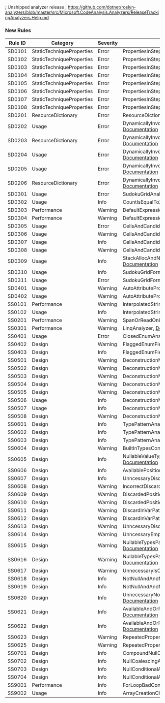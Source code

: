 ﻿; Unshipped analyzer release
; https://github.com/dotnet/roslyn-analyzers/blob/master/src/Microsoft.CodeAnalysis.Analyzers/ReleaseTrackingAnalyzers.Help.md

### New Rules
Rule ID | Category | Severity | Notes
--------|----------|----------|-------
SD0101 | StaticTechniqueProperties | Error | PropertiesInStepSearcherAnalyzer, [Documentation](https://gitee.com/SunnieShine/Sudoku/wikis/SD0101?sort_id=3599824)
SD0102 | StaticTechniqueProperties | Error | PropertiesInStepSearcherAnalyzer, [Documentation](https://gitee.com/SunnieShine/Sudoku/wikis/SD0102?sort_id=3599808)
SD0103 | StaticTechniqueProperties | Error | PropertiesInStepSearcherAnalyzer, [Documentation](https://gitee.com/SunnieShine/Sudoku/wikis/SD0103?sort_id=3621783)
SD0104 | StaticTechniqueProperties | Error | PropertiesInStepSearcherAnalyzer, [Documentation](https://gitee.com/SunnieShine/Sudoku/wikis/SD0104?sort_id=3599816)
SD0105 | StaticTechniqueProperties | Error | PropertiesInStepSearcherAnalyzer, [Documentation](https://gitee.com/SunnieShine/Sudoku/wikis/SD0105?sort_id=3599818)
SD0106 | StaticTechniqueProperties | Error | PropertiesInStepSearcherAnalyzer, [Documentation](https://gitee.com/SunnieShine/Sudoku/wikis/SD0106?sort_id=3599826)
SD0107 | StaticTechniqueProperties | Error | PropertiesInStepSearcherAnalyzer, [Documentation](https://gitee.com/SunnieShine/Sudoku/wikis/SD0107?sort_id=3602787)
SD0108 | StaticTechniqueProperties | Error | PropertiesInStepSearcherAnalyzer, [Documentation](https://gitee.com/SunnieShine/Sudoku/wikis/SD0108?sort_id=3607697)
SD0201 | ResourceDictionary | Error | ResourceDictionaryAnalyzer, [Documentation](https://gitee.com/SunnieShine/Sudoku/wikis/SD0201?sort_id=3608009)
SD0202 | Usage | Error | DynamicallyInvocationOfCurrentAnalyzer, [Documentation](https://gitee.com/SunnieShine/Sudoku/wikis/SD0202?sort_id=3610020)
SD0203 | ResourceDictionary | Error | DynamicallyInvocationOfCurrentAnalyzer, [Documentation](https://gitee.com/SunnieShine/Sudoku/wikis/SD0203?sort_id=3610022)
SD0204 | Usage | Error | DynamicallyInvocationOfCurrentAnalyzer, [Documentation](https://gitee.com/SunnieShine/Sudoku/wikis/SD0204?sort_id=3610347)
SD0205 | Usage | Error | DynamicallyInvocationOfCurrentAnalyzer, [Documentation](https://gitee.com/SunnieShine/Sudoku/wikis/SD0205?sort_id=3610364)
SD0206 | ResourceDictionary | Error | DynamicallyInvocationOfCurrentAnalyzer, [Documentation](https://gitee.com/SunnieShine/Sudoku/wikis/SD0206?sort_id=4018391)
SD0301 | Usage | Error | SudokuGridAnalyzer, [Documentation](https://gitee.com/SunnieShine/Sudoku/wikis/SD0301?sort_id=3614979)
SD0302 | Usage | Info | CountIsEqualToZeroAnalyzer, [Documentation](https://gitee.com/SunnieShine/Sudoku/wikis/SD0302?sort_id=3625575)
SD0303 | Performance | Warning | DefaultExpressionAnalyzer, [Documentation](https://gitee.com/SunnieShine/Sudoku/wikis/SD0303?sort_id=3630107)
SD0304 | Performance | Warning | DefaultExpressionAnalyzer, [Documentation](https://gitee.com/SunnieShine/Sudoku/wikis/SD0304?sort_id=4035455)
SD0305 | Usage | Error | CellsAndCandidatesInitializerAnalyzer, [Documentation](https://gitee.com/SunnieShine/Sudoku/wikis/SD0305?sort_id=4041611) 
SD0306 | Usage | Warning | CellsAndCandidatesInitializerAnalyzer, [Documentation](https://gitee.com/SunnieShine/Sudoku/wikis/SD0306?sort_id=4041904)
SD0307 | Usage | Info | CellsAndCandidatesInitializerAnalyzer, [Documentation](https://gitee.com/SunnieShine/Sudoku/wikis/SD0307?sort_id=4041633)
SD0308 | Usage | Warning | CellsAndCandidatesInitializerAnalyzer, [Documentation](https://gitee.com/SunnieShine/Sudoku/wikis/SD0308?sort_id=4042333)
SD0309 | Usage | Info | StackAllocAndNewClauseInCellsAndCandidatesAnalyzer, [Documentation](https://gitee.com/SunnieShine/Sudoku/wikis/SD0308?sort_id=4041633)
SD0310 | Usage | Info | SudokuGridFormatStringAnalyzer, [Documentation](https://gitee.com/SunnieShine/Sudoku/wikis/SD0310?sort_id=4050196)
SD0311 | Usage | Error | SudokuGridFormatStringAnalyzer, [Documentation](https://gitee.com/SunnieShine/Sudoku/wikis/SD0311?sort_id=4050414)
SD0401 | Usage | Warning | AutoAttributePropertiesAnalyzer, [Documentation](https://gitee.com/SunnieShine/Sudoku/wikis/SD0401?sort_id=4021986)
SD0402 | Usage | Warning | AutoAttributePropertiesAnalyzer, [Documentation](https://gitee.com/SunnieShine/Sudoku/wikis/SD0402?sort_id=4024928)
SS0101 | Performance | Warning | InterpolatedStringAnalyzer, [Documentation](https://gitee.com/SunnieShine/Sudoku/wikis/SS0101?sort_id=3622115)
SS0102 | Usage | Info | InterpolatedStringAnalyzer, [Documentation](https://gitee.com/SunnieShine/Sudoku/wikis/SS0102?sort_id=3629641)
SS0201 | Performance | Warning | SpanOrReadOnlySpanAnalyzer, [Documentation](https://gitee.com/SunnieShine/Sudoku/wikis/SS0201?sort_id=3622127) 
SS0301 | Performance | Warning | LinqAnalyzer, [Documentation](https://gitee.com/SunnieShine/Sudoku/wikis/SS0301?sort_id=3625073)
SS0401 | Usage | Error | ClosedEnumAnalyzer, [Documentation](https://gitee.com/SunnieShine/Sudoku/wikis/SS0401?sort_id=4019214)
SS0402 | Design | Warning | FlaggedEnumFieldAnalyzer, [Documentation](https://gitee.com/SunnieShine/Sudoku/wikis/SS0402?sort_id=4038390)
SS0403 | Design | Info | FlaggedEnumFieldAnalyzer, [Documentation](https://gitee.com/SunnieShine/Sudoku/wikis/SS0403?sort_id=4038535)
SS0501 | Design | Warning | DeconstructionMethodAnalyzer, [Documentation](https://gitee.com/SunnieShine/Sudoku/wikis/SS0501?sort_id=4025282)
SS0502 | Design | Warning | DeconstructionMethodAnalyzer, [Documentation](https://gitee.com/SunnieShine/Sudoku/wikis/SS0502?sort_id=4025301)
SS0503 | Design | Warning | DeconstructionMethodAnalyzer, [Documentation](https://gitee.com/SunnieShine/Sudoku/wikis/SS0503?sort_id=4025305)
SS0504 | Design | Warning | DeconstructionMethodAnalyzer, [Documentation](https://gitee.com/SunnieShine/Sudoku/wikis/SS0504?sort_id=4025793)
SS0505 | Design | Warning | DeconstructionMethodAnalyzer, [Documentation](https://gitee.com/SunnieShine/Sudoku/wikis/SS0505?sort_id=4025794)
SS0506 | Usage | Info | DeconstructionMethodAnalyzer, [Documentation](https://gitee.com/SunnieShine/Sudoku/wikis/SS0506?sort_id=4056812)
SS0507 | Usage | Info | DeconstructionMethodAnalyzer, [Documentation](https://gitee.com/SunnieShine/Sudoku/wikis/SS0507?sort_id=4056821)
SS0508 | Design | Warning | DeconstructionMethodAnalyzer, [Documentation](https://gitee.com/SunnieShine/Sudoku/wikis/SS0508?sort_id=4064196)
SS0601 | Design | Info | TypePatternAnalyzer, [Documentation](https://gitee.com/SunnieShine/Sudoku/wikis/SS0601?sort_id=4049130)
SS0602 | Design | Info | TypePatternAnalyzer, [Documentation](https://gitee.com/SunnieShine/Sudoku/wikis/SS0602?sort_id=4049132)
SS0603 | Design | Info | TypePatternAnalyzer, [Documentation](https://gitee.com/SunnieShine/Sudoku/wikis/SS0603?sort_id=4049133)
SS0604 | Design | Warning | BuiltInTypesConstantPatternAnalyzer, [Documentation](https://gitee.com/SunnieShine/Sudoku/wikis/SS0604?sort_id=4049877)
SS0605 | Design | Info | NullableValueTypeConstantPatternAnalyzer, [Documentation](https://gitee.com/SunnieShine/Sudoku/wikis/SS0605?sort_id=4049882)
SS0606 | Design | Info | AvailablePositionalPatternAnalyzer, [Documentation](https://gitee.com/SunnieShine/Sudoku/wikis/SS0606?sort_id=4052320) 
SS0607 | Design | Info | UnncessaryDiscardPatternAnalyzer, [Documentation](https://gitee.com/SunnieShine/Sudoku/wikis/SS0607?sort_id=4060446)
SS0608 | Design | Warning | IncorrectDiscardPatternAnalyzer, [Documentation](https://gitee.com/SunnieShine/Sudoku/wikis/SS0608?sort_id=4066334)
SS0609 | Design | Warning | DiscardedPositionalPatternAnalyzer, [Documentation](https://gitee.com/SunnieShine/Sudoku/wikis/SS0609?sort_id=4067681)
SS0610 | Design | Warning | DiscardedPositionalPatternAnalyzer, [Documentation](https://gitee.com/SunnieShine/Sudoku/wikis/SS0610?sort_id=4067685)
SS0611 | Design | Warning | DiscardInVarPatternAnalyzer, [Documentation](https://gitee.com/SunnieShine/Sudoku/wikis/SS0611?sort_id=4068043)
SS0612 | Design | Warning | DiscardInVarPatternAnalyzer, [Documentation](https://gitee.com/SunnieShine/Sudoku/wikis/SS0612?sort_id=4068075)
SS0613 | Design | Warning | UnncessaryDiscardPatternAnalyzer, [Documentation](https://gitee.com/SunnieShine/Sudoku/wikis/SS0613?sort_id=4067865)
SS0614 | Design | Warning | UnncessaryEmptyBracePatternAnalyzer, [Documentation](https://gitee.com/SunnieShine/Sudoku/wikis/SS0614?sort_id=4068077)
SS0615 | Design | Warning | NullableTypesPatternMatchingSuggestionAnalyzer, [Documentation](https://gitee.com/SunnieShine/Sudoku/wikis/SS0615?sort_id=4068113)
SS0616 | Design | Warning | NullableTypesPatternMatchingSuggestionAnalyzer, [Documentation](https://gitee.com/SunnieShine/Sudoku/wikis/SS0616?sort_id=4068091)
SS0617 | Design | Warning | UnnecessaryIsOperatorAnalyzer, [Documentation](https://gitee.com/SunnieShine/Sudoku/wikis/SS0617?sort_id=4070575)
SS0618 | Design | Info | NotNullAndAndNullOrAnalyzer, [Documentation](https://gitee.com/SunnieShine/Sudoku/wikis/SS0618?sort_id=4070577)
SS0619 | Design | Info | NotNullAndAndNullOrAnalyzer, [Documentation](https://gitee.com/SunnieShine/Sudoku/wikis/SS0619?sort_id=4070578)
SS0620 | Design | Info | UnnecessaryNotInRelationPatternAnalyzer, [Documentation](https://gitee.com/SunnieShine/Sudoku/wikis/SS0620?sort_id=4070582)
SS0621 | Design | Info | AvailableAndOrPatternsToMergeAnalyzer, [Documentation](https://gitee.com/SunnieShine/Sudoku/wikis/SS0621?sort_id=4070766)
SS0622 | Design | Info | AvailableAndOrPatternsToMergeAnalyzer, [Documentation](https://gitee.com/SunnieShine/Sudoku/wikis/SS0622?sort_id=4070772)
SS0623 | Design | Warning | RepeatedPropertyPathAnalyzer, [Documentation](https://gitee.com/SunnieShine/Sudoku/wikis/SS0623?sort_id=4071853)
SS0625 | Design | Warning | RepeatedPropertyPathAnalyzer, [Documentation](https://gitee.com/SunnieShine/Sudoku/wikis/SS0625?sort_id=4071856)
SS0701 | Design | Info | CompoundNullCoalescingAnalyzer, [Documentation](https://gitee.com/SunnieShine/Sudoku/wikis/SS0701?sort_id=4053857) 
SS0702 | Design | Info | NullCoalescingAnalyzer, [Documentation](https://gitee.com/SunnieShine/Sudoku/wikis/SS0702?sort_id=4059064)
SS0703 | Design | Info | NullConditionalAnalyzer, [Documentation](https://gitee.com/SunnieShine/Sudoku/wikis/SS0703?sort_id=4053883)
SS0704 | Design | Info | NullConditionalAnalyzer, [Documentation](https://gitee.com/SunnieShine/Sudoku/wikis/SS0704?sort_id=4053867)
SS9001 | Performance | Info | ForLoopBadConditionAnalyzer, [Documentation](https://gitee.com/SunnieShine/Sudoku/wikis/SS9001?sort_id=4042356)
SS9002 | Usage | Info | ArrayCreationClauseAnalyzer, [Documentation](https://gitee.com/SunnieShine/Sudoku/wikis/SS9002?sort_id=4047679)
